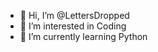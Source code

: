 - 👋 Hi, I’m @LettersDropped
- 👀 I’m interested in Coding 
- 🌱 I’m currently learning Python

<!---
LettersDropped/LettersDropped is a ✨ special ✨ repository because its `README.md` (this file) appears on your GitHub profile.
You can click the Preview link to take a look at your changes.
--->
